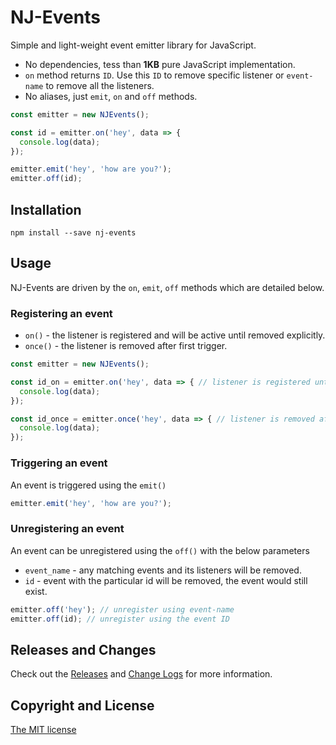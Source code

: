 # NJ-Events

Simple and light-weight event emitter library for JavaScript.

* No dependencies, tess than **1KB** pure JavaScript implementation.
* `on` method returns `ID`. Use this `ID` to remove specific listener or `event-name` to remove all the listeners.
* No aliases, just `emit`, `on` and `off` methods.

```js
const emitter = new NJEvents();

const id = emitter.on('hey', data => {
  console.log(data);
});

emitter.emit('hey', 'how are you?');
emitter.off(id); 
```

## Installation
```
npm install --save nj-events
```

## Usage
NJ-Events are driven by the `on`, `emit`, `off` methods which are detailed below.

### Registering an event
* `on()` - the listener is registered and will be active until removed explicitly.
* `once()` - the listener is removed after first trigger.
```js
const emitter = new NJEvents();

const id_on = emitter.on('hey', data => { // listener is registered until removed
  console.log(data);
});

const id_once = emitter.once('hey', data => { // listener is removed after first trigger
  console.log(data);
});
```
### Triggering an event
An event is triggered using the `emit()`
```js
emitter.emit('hey', 'how are you?');
```
### Unregistering an event
An event can be unregistered using the `off()` with the below parameters
* `event_name` - any matching events and its listeners will be removed.
* `id` - event with the particular id will be removed, the event would still exist.
```js
emitter.off('hey'); // unregister using event-name 
emitter.off(id); // unregister using the event ID
```
## Releases and Changes
Check out the [Releases](https://github.com/nj-coder/nj-events/releases) and [Change Logs](https://github.com/nj-coder/nj-events/blob/master/Changelog.md) for more information. 

## Copyright and License
[The MIT license](LICENSE) 